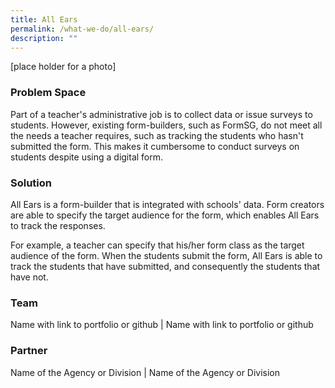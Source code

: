 ```yaml
---
title: All Ears
permalink: /what-we-do/all-ears/
description: ""
---
```

[place holder for a photo]


### Problem Space
Part of a teacher's administrative job is to collect data or issue surveys to students. However, existing form-builders, such as FormSG, do not meet all the needs a teacher requires, such as tracking the students who hasn't submitted the form. This makes it cumbersome to conduct surveys on students despite using a digital form.

### Solution

All Ears is a form-builder that is integrated with schools' data. Form creators are able to specify the target audience for the form, which enables All Ears to track the responses. 

For example, a teacher can specify that his/her form class as the target audience of the form. When the students submit the form, All Ears is able to track the students that have submitted, and consequently the students that have not.


### Team
Name with link to portfolio or github | Name with link to portfolio or github

### Partner
Name of the Agency or Division | Name of the Agency or Division